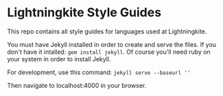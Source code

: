 Lightningkite Style Guides
======

This repo contains all style guides for languages used at Lightningkite. 

You must have Jekyll installed in order to create and serve the files. If you don't have it intalled: `gem install jekyll`. 
Of course you'll need ruby on your system in order to install Jekyll.

For development, use this command: `jekyll serve --baseurl ''`

Then navigate to localhost:4000 in your browser.